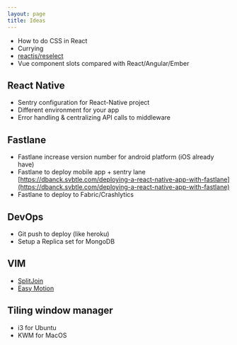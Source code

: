 ```yaml
---
layout: page
title: Ideas
---
```


* How to do CSS in React
* Currying
* [reactjs/reselect](https://github.com/reactjs/reselect)
* Vue component slots compared with React/Angular/Ember

## React Native
* Sentry configuration for React-Native project
* Different environment for your app
* Error handling & centralizing API calls to middleware


## Fastlane
* Fastlane increase version number for android platform (iOS already have)
* Fastlane to deploy mobile app + sentry lane
[https://dbanck.svbtle.com/deploying-a-react-native-app-with-fastlane](https://dbanck.svbtle.com/deploying-a-react-native-app-with-fastlane)
* Fastlane to deploy to Fabric/Crashlytics

## DevOps
* Git push to deploy (like heroku)
* Setup a Replica set for MongoDB

## VIM
* [SplitJoin](https://github.com/AndrewRadev/splitjoin.vim)
* [Easy Motion](https://github.com/easymotion/vim-easymotion)

## Tiling window manager
* i3 for Ubuntu 
* KWM for MacOS

